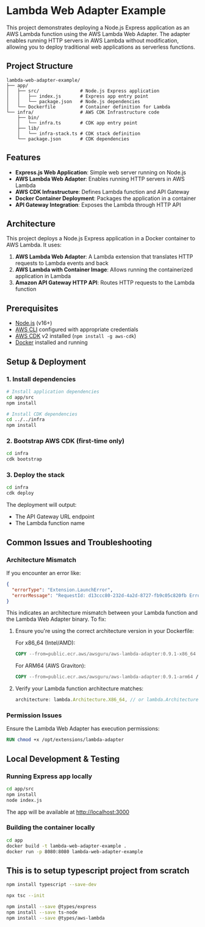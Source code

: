 
# Lambda Web Adapter Example

This project demonstrates deploying a Node.js Express application as an AWS Lambda function using the AWS Lambda Web Adapter. The adapter enables running HTTP servers in AWS Lambda without modification, allowing you to deploy traditional web applications as serverless functions.

## Project Structure

```plaintext
lambda-web-adapter-example/
├── app/
│   ├── src/               # Node.js Express application
│   │   ├── index.js       # Express app entry point
│   │   └── package.json   # Node.js dependencies
│   └── Dockerfile         # Container definition for Lambda
└── infra/                 # AWS CDK Infrastructure code
    ├── bin/
    │   └── infra.ts       # CDK app entry point
    ├── lib/
    │   └── infra-stack.ts # CDK stack definition
    └── package.json       # CDK dependencies
```

## Features

- **Express.js Web Application**: Simple web server running on Node.js
- **AWS Lambda Web Adapter**: Enables running HTTP servers in AWS Lambda
- **AWS CDK Infrastructure**: Defines Lambda function and API Gateway
- **Docker Container Deployment**: Packages the application in a container
- **API Gateway Integration**: Exposes the Lambda through HTTP API

## Architecture

This project deploys a Node.js Express application in a Docker container to AWS Lambda. It uses:

1. **AWS Lambda Web Adapter**: A Lambda extension that translates HTTP requests to Lambda events and back
2. **AWS Lambda with Container Image**: Allows running the containerized application in Lambda
3. **Amazon API Gateway HTTP API**: Routes HTTP requests to the Lambda function

## Prerequisites

- [Node.js](https://nodejs.org/) (v16+)
- [AWS CLI](https://aws.amazon.com/cli/) configured with appropriate credentials
- [AWS CDK](https://aws.amazon.com/cdk/) v2 installed (`npm install -g aws-cdk`)
- [Docker](https://www.docker.com/) installed and running

## Setup & Deployment

### 1. Install dependencies

```bash
# Install application dependencies
cd app/src
npm install

# Install CDK dependencies
cd ../../infra
npm install
```

### 2. Bootstrap AWS CDK (first-time only)

```bash
cd infra
cdk bootstrap
```

### 3. Deploy the stack

```bash
cd infra
cdk deploy
```

The deployment will output:

- The API Gateway URL endpoint
- The Lambda function name

## Common Issues and Troubleshooting

### Architecture Mismatch

If you encounter an error like:

```json
{
  "errorType": "Extension.LaunchError",
  "errorMessage": "RequestId: d13ccc80-232d-4a2d-8727-fb9c05c820fb Error: fork/exec /opt/extensions/lambda-adapter: exec format error"
}
```

This indicates an architecture mismatch between your Lambda function and the Lambda Web Adapter binary. To fix:

1. Ensure you're using the correct architecture version in your Dockerfile:

   For x86_64 (Intel/AMD):

   ```dockerfile
   COPY --from=public.ecr.aws/awsguru/aws-lambda-adapter:0.9.1-x86_64 /lambda-adapter /opt/extensions/lambda-adapter
   ```

   For ARM64 (AWS Graviton):

   ```dockerfile
   COPY --from=public.ecr.aws/awsguru/aws-lambda-adapter:0.9.1-arm64 /lambda-adapter /opt/extensions/lambda-adapter
   ```

2. Verify your Lambda function architecture matches:

   ```typescript
   architecture: lambda.Architecture.X86_64, // or lambda.Architecture.ARM_64
   ```

### Permission Issues

Ensure the Lambda Web Adapter has execution permissions:

```dockerfile
RUN chmod +x /opt/extensions/lambda-adapter
```

## Local Development & Testing

### Running Express app locally

```bash
cd app/src
npm install
node index.js
```

The app will be available at [http://localhost:3000](http://localhost:3000)

### Building the container locally

```bash
cd app
docker build -t lambda-web-adapter-example .
docker run -p 8080:8080 lambda-web-adapter-example
```


## This is to setup typescript project from scratch 

```bash
npm install typescript --save-dev

npx tsc --init

npm install --save @types/express
npm install --save ts-node
npm install --save @types/aws-lambda
```